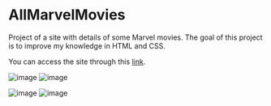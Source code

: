 # AllMarvelMovies
Project of a site with details of some Marvel movies. The goal of this project is to improve my knowledge in HTML and CSS.

You can access the site through this [link](https://david-chatelard.github.io/AllMarvelMovies/).

![image](https://user-images.githubusercontent.com/42392257/145288549-8a837701-287f-4314-acae-05e933003d2c.png)
![image](https://user-images.githubusercontent.com/42392257/145288627-8d5484d5-2e11-401f-bd3e-664ef95afc90.png)

![image](https://user-images.githubusercontent.com/42392257/145288695-9d1f1566-df8d-4a72-981e-8ae92c4c2f8d.png)
![image](https://user-images.githubusercontent.com/42392257/145288747-51799d72-effd-4917-ba8e-132df3e0d4f4.png)
